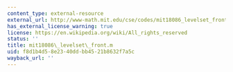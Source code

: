 ```yaml
---
content_type: external-resource
external_url: http://www-math.mit.edu/cse/codes/mit18086_levelset_front.m
has_external_license_warning: true
license: https://en.wikipedia.org/wiki/All_rights_reserved
status: ''
title: mit18086\_levelset\_front.m
uid: f8d1b4d5-8e23-40dd-bb45-21b8632f7a5c
wayback_url: ''
---
```

